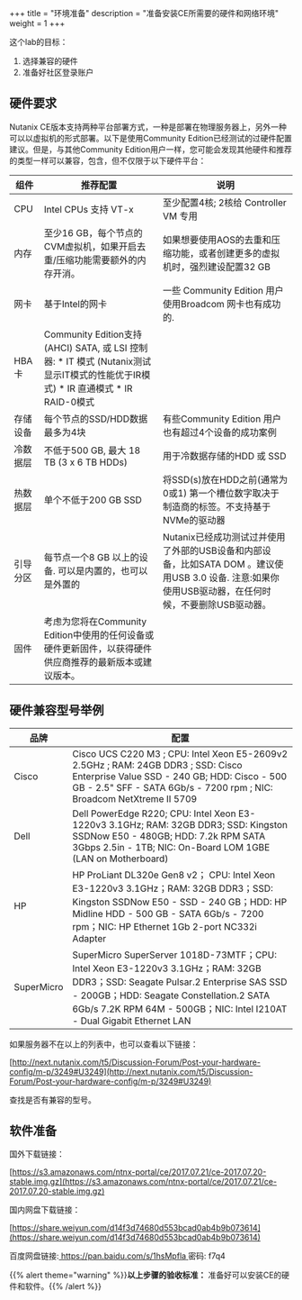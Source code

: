 +++
title = "环境准备"
description = "准备安装CE所需要的硬件和网络环境"
weight = 1
+++

这个lab的目标：

1. 选择兼容的硬件
2. 准备好社区登录账户


## 硬件要求
Nutanix CE版本支持两种平台部署方式，一种是部署在物理服务器上，另外一种可以以虚拟机的形式部署。以下是使用Community Edition已经测试的过硬件配置建议。但是，与其他Community Edition用户一样，您可能会发现其他硬件和推荐的类型一样可以兼容，包含，但不仅限于以下硬件平台：


| 组件 | 推荐配置 | 说明 |
| --- | --- | --- |
| CPU | Intel CPUs 支持 VT-x | 至少配置4核; 2核给 Controller VM 专用 |
| 内存 | 至少16 GB，每个节点的CVM虚拟机，如果开启去重/压缩功能需要额外的内存开消。| 如果想要使用AOS的去重和压缩功能，或者创建更多的虚拟机时，强烈建设配置32 GB  |
| 网卡 | 基于Intel的网卡 | 一些 Community Edition 用户使用Broadcom 网卡也有成功的. |
| HBA卡 |  Community Edition支持(AHCI) SATA, 或 LSI 控制器: * IT 模式 (Nutanix测试显示IT模式的性能优于IR模式) * IR 直通模式 * IR RAID-0模式|  |
| 存储设备 | 每个节点的SSD/HDD数据最多为4块 | 有些Community Edition 用户也有超过4个设备的成功案例 |
| 冷数据层 |不低于500 GB, 最大 18 TB (3 x 6 TB HDDs) | 用于冷数据存储的HDD 或 SSD |
| 热数据层 | 单个不低于200 GB SSD | 将SSD(s)放在HDD之前(通常为0或1) 第一个槽位数字取决于制造商的标签。不支持基于NVMe的驱动器 |
| 引导分区 | 每节点一个8 GB 以上的设备. 可以是内置的，也可以是外置的 |  Nutanix已经成功测试过并使用了外部的USB设备和内部设备，比如SATA DOM 。建议使用USB 3.0 设备. 注意:如果你使用USB驱动器，在任何时候，不要删除USB驱动器。|
| 固件 | 考虑为您将在Community Edition中使用的任何设备或硬件更新固件，以获得硬件供应商推荐的最新版本或建议版本。 |  |

## 硬件兼容型号举例

| 品牌 | 配置 |
| --- | --- |
| Cisco |  Cisco UCS C220 M3 ; CPU: Intel Xeon E5-2609v2 2.5GHz ; RAM: 24GB DDR3 ; SSD: Cisco Enterprise Value SSD - 240 GB; HDD: Cisco - 500 GB - 2.5" SFF - SATA 6Gb/s - 7200 rpm ; NIC: Broadcom NetXtreme II 5709 |
| Dell | Dell PowerEdge R220; CPU: Intel Xeon E3-1220v3 3.1GHz; RAM: 32GB DDR3; SSD: Kingston SSDNow E50 - 480GB; HDD: 7.2k RPM SATA 3Gbps 2.5in - 1TB; NIC: On-Board LOM 1GBE (LAN on Motherboard)|
| HP |HP ProLiant DL320e Gen8 v2； CPU: Intel Xeon E3-1220v3 3.1GHz；RAM: 32GB DDR3；SSD: Kingston SSDNow E50 - SSD - 240 GB；HDD: HP Midline HDD - 500 GB - SATA 6Gb/s - 7200 rpm；NIC: HP Ethernet 1Gb 2-port NC332i Adapter|
| SuperMicro |SuperMicro SuperServer 1018D-73MTF；CPU: Intel Xeon E3-­1220v3 3.1GHz；RAM: 32GB DDR3；SSD: Seagate Pulsar.2 Enterprise SAS SSD - 200GB；HDD: Seagate Constellation.2 SATA 6Gb/s 7.2K RPM 64M - 500GB；NIC: Intel I210AT - Dual Gigabit Ethernet LAN|

如果服务器不在以上的列表中，也可以查看以下链接：

[http://next.nutanix.com/t5/Discussion-Forum/Post-your-hardware-config/m-p/3249#U3249](http://next.nutanix.com/t5/Discussion-Forum/Post-your-hardware-config/m-p/3249#U3249)

查找是否有兼容的型号。
## 软件准备

国外下载链接：

[https://s3.amazonaws.com/ntnx-portal/ce/2017.07.21/ce-2017.07.20-stable.img.gz](https://s3.amazonaws.com/ntnx-portal/ce/2017.07.21/ce-2017.07.20-stable.img.gz)

国内网盘下载链接：

[https://share.weiyun.com/d14f3d74680d553bcad0ab4b9b073614](https://share.weiyun.com/d14f3d74680d553bcad0ab4b9b073614)

百度网盘链接:[ https://pan.baidu.com/s/1hsMpfla ]( https://pan.baidu.com/s/1hsMpfla )密码: f7q4

{{% alert theme="warning" %}}**以上步骤的验收标准：** 准备好可以安装CE的硬件和软件。{{% /alert %}}

